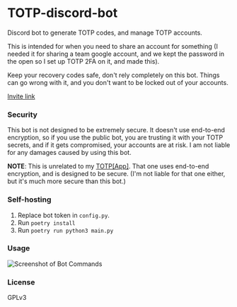 # TOTP-discord-bot
Discord bot to generate TOTP codes, and manage TOTP accounts.

This is intended for when you need to share an account for something (I needed it for sharing a team google account, and we kept the password in the open so I set up TOTP 2FA on it, and made this).

Keep your recovery codes safe, don't rely completely on this bot. Things can go wrong with it, and you don't want to be locked out of your accounts.

[Invite link](https://discord.com/oauth2/authorize?client_id=1210714458024972358&permissions=0&scope=bot)

### Security

This bot is not designed to be extremely secure. It doesn't use end-to-end encryption, so if you use the public bot, you are trusting it with your TOTP secrets, and if it gets compromised, your accounts are at risk. I am not liable for any damages caused by using this bot.

**NOTE**: This is unrelated to my [TOTP[App]](http://github.com/blobbybilb/TOTP-App). That one uses end-to-end encryption, and is designed to be secure. (I'm not liable for that one either, but it's much more secure than this bot.)

### Self-hosting
1. Replace bot token in `config.py`.
2. Run `poetry install`
3. Run `poetry run python3 main.py`

### Usage
![Screenshot of Bot Commands](https://github.com/blobbybilb/TOTP-discord-bot/blob/main/Screenshot%202024-02-23%20at%207.19.49 PM.png)

### License

GPLv3
